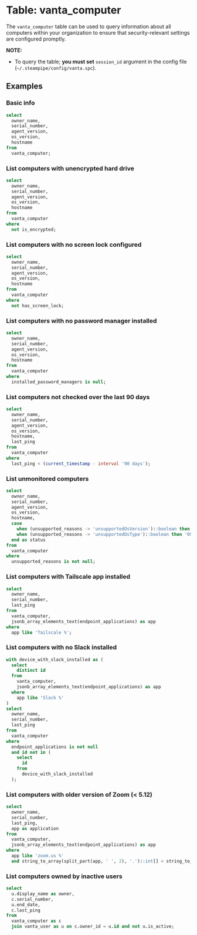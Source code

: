 # Table: vanta_computer

The `vanta_computer` table can be used to query information about all computers within your organization to ensure that security-relevant settings are configured promptly.

**NOTE:**

- To query the table; **you must set** `session_id` argument in the config file (`~/.steampipe/config/vanta.spc`).

## Examples

### Basic info

```sql
select
  owner_name,
  serial_number,
  agent_version,
  os_version,
  hostname
from
  vanta_computer;
```

### List computers with unencrypted hard drive

```sql
select
  owner_name,
  serial_number,
  agent_version,
  os_version,
  hostname
from
  vanta_computer
where
  not is_encrypted;
```

### List computers with no screen lock configured

```sql
select
  owner_name,
  serial_number,
  agent_version,
  os_version,
  hostname
from
  vanta_computer
where
  not has_screen_lock;
```

### List computers with no password manager installed

```sql
select
  owner_name,
  serial_number,
  agent_version,
  os_version,
  hostname
from
  vanta_computer
where
  installed_password_managers is null;
```

### List computers not checked over the last 90 days

```sql
select
  owner_name,
  serial_number,
  agent_version,
  os_version,
  hostname,
  last_ping
from
  vanta_computer
where
  last_ping < (current_timestamp - interval '90 days');
```

### List unmonitored computers

```sql
select
  owner_name,
  serial_number,
  agent_version,
  os_version,
  hostname,
  case
    when (unsupported_reasons -> 'unsupportedOsVersion')::boolean then 'OS version not supported'
    when (unsupported_reasons -> 'unsupportedOsType')::boolean then 'OS not supported'
  end as status
from
  vanta_computer
where
  unsupported_reasons is not null;
```

### List computers with Tailscale app installed

```sql
select
  owner_name,
  serial_number,
  last_ping
from
  vanta_computer,
  jsonb_array_elements_text(endpoint_applications) as app
where
  app like 'Tailscale %';
```

### List computers with no Slack installed

```sql
with device_with_slack_installed as (
  select
    distinct id
  from
    vanta_computer,
    jsonb_array_elements_text(endpoint_applications) as app
  where
    app like 'Slack %'
)
select
  owner_name,
  serial_number,
  last_ping
from
  vanta_computer
where
  endpoint_applications is not null
  and id not in (
    select
      id
    from
      device_with_slack_installed
  );
```

### List computers with older version of Zoom (< 5.12)

```sql
select
  owner_name,
  serial_number,
  last_ping,
  app as application
from
  vanta_computer,
  jsonb_array_elements_text(endpoint_applications) as app
where
  app like 'zoom.us %'
  and string_to_array(split_part(app, ' ', 2), '.')::int[] < string_to_array('5.12', '.')::int[];
```

### List computers owned by inactive users

```sql
select
  u.display_name as owner,
  c.serial_number,
  u.end_date,
  c.last_ping
from
  vanta_computer as c
  join vanta_user as u on c.owner_id = u.id and not u.is_active;
```

